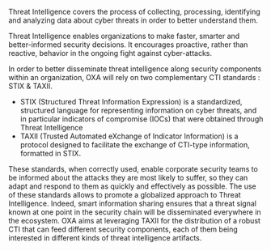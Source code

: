 Threat Intelligence covers the process of collecting, processing, identifying and analyzing data about cyber threats in order to better understand them. 

Threat Intelligence enables organizations to make faster, smarter and better-informed security decisions. It encourages proactive, rather than reactive, behavior in the ongoing fight against cyber-attacks.

In order to better disseminate threat intelligence along security components within an organization, OXA will rely on two complementary CTI standards : STIX & TAXII. 
- STIX (Structured Threat Information Expression) is a standardized, structured language for representing information on cyber threats, and in particular indicators of compromise (IOCs) that were obtained through Threat Intelligence
- TAXII (Trusted Automated eXchange of Indicator Information) is a protocol designed to facilitate the exchange of CTI-type information, formatted in STIX.

These standards, when correctly used, enable corporate security teams to be informed about the attacks they are most likely to suffer, so they can adapt and respond to them as quickly and effectively as possible. 
The use of these standards allows to promote a globalized approach to Threat Intelligence. Indeed, smart information sharing ensures that a threat signal known  at one point in the security chain will be disseminated  everywhere in the ecosystem. 
OXA aims at leveraging TAXII for the distribution of a robust CTI that can feed different security components, each of them being interested in different kinds of threat intelligence artifacts.
